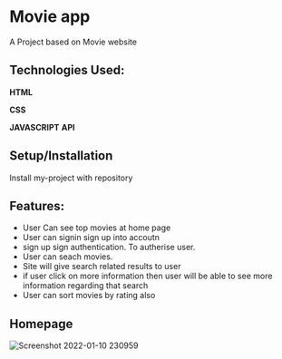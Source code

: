 
# Movie app

A Project based on Movie website


## Technologies Used:

**HTML**

**CSS**

**JAVASCRIPT**
**API**
  
## Setup/Installation

Install my-project with repository


    
## Features:

- User Can see top movies at home page
- User can signin sign up into accoutn
- sign up sign authentication. To autherise user.
- User can seach movies.
- Site will give search related results to user
- if user click on more information then user will be able to see more information regarding that search
- User can sort movies by rating also





## Homepage

![Screenshot 2022-01-10 230959](https://user-images.githubusercontent.com/91772445/148813525-c71c5bab-8e2b-4619-8586-c2e408a2a22f.jpg)



